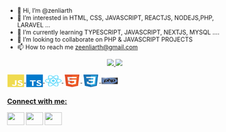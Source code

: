 - 👋 Hi, I’m @zenliarth
- 👀 I’m interested in HTML, CSS, JAVASCRIPT, REACTJS, NODEJS,PHP, LARAVEL ...
- 🌱 I’m currently learning TYPESCRIPT, JAVASCRIPT, NEXTJS, MYSQL ....
- 💞️ I’m looking to collaborate on PHP & JAVASCRIPT PROJECTS
- 📫 How to reach me zeenliarth@gmail.com

<div align="center">
  <a href="https://github.com/zenliarth">
  <img height="180em" src="https://github-readme-stats.vercel.app/api?username=zenliarth&show_icons=true&theme=dark&include_all_commits=true&count_private=true"/>
  <img height="180em" src="https://github-readme-stats.vercel.app/api/top-langs/?username=zenliarth&layout=compact&langs_count=7&theme=dark"/>
</div>
<div style="display: inline_block"><br>
  <img align="center" alt="Zen-Js" height="30" width="40" src="https://raw.githubusercontent.com/devicons/devicon/master/icons/javascript/javascript-plain.svg">
  <img align="center" alt="Zen-Ts" height="30" width="40" src="https://raw.githubusercontent.com/devicons/devicon/master/icons/typescript/typescript-plain.svg">
  <img align="center" alt="Zen-React" height="30" width="40" src="https://raw.githubusercontent.com/devicons/devicon/master/icons/react/react-original.svg">
  <img align="center" alt="Zen-HTML" height="30" width="40" src="https://raw.githubusercontent.com/devicons/devicon/master/icons/html5/html5-original.svg">
  <img align="center" alt="Zen-CSS" height="30" width="40" src="https://raw.githubusercontent.com/devicons/devicon/master/icons/css3/css3-original.svg">
  <img align="center" alt="Zen-php" height="30" width="40" src="https://raw.githubusercontent.com/devicons/devicon/master/icons/php/php-original.svg">
</div>
  <h3 align="left">Connect with me:</h3>
  <p align="left">
  <a href="https://twitter.com/ZenS2Luana" target="blank"><img align="center" src="https://cdn.jsdelivr.net/npm/simple-icons@3.0.1/icons/twitter.svg" alt="" height="30"    width="40" /></a>
  <a href="https://www.linkedin.com/in/zen-liarth-34aa96119/" target="blank"><img align="center" src="https://cdn.jsdelivr.net/npm/simple-icons@3.0.1/icons/linkedin.svg"    alt="" height="30" width="40" /></a>
  <a href="https://www.instagram.com/zenliarth/" target="blank"><img align="center" src="https://cdn.jsdelivr.net/npm/simple-icons@3.0.1/icons/instagram.svg" alt=""        height="30" width="40" /></a>
  </p>

